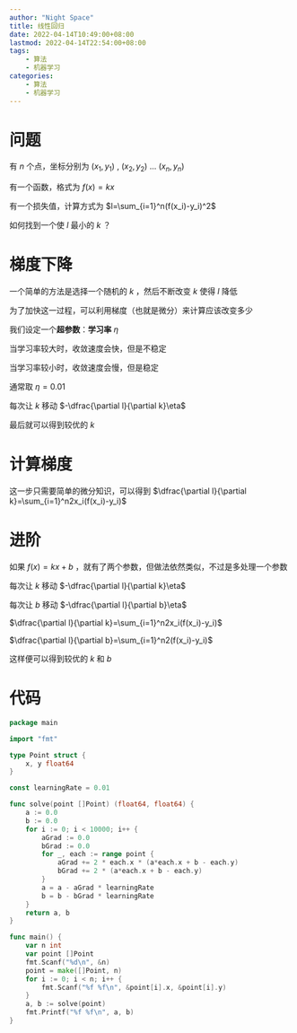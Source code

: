 ```yaml
---
author: "Night Space"
title: 线性回归
date: 2022-04-14T10:49:00+08:00
lastmod: 2022-04-14T22:54:00+08:00
tags:
    - 算法
    - 机器学习
categories:
    - 算法
    - 机器学习
---
```

# 问题
有 $n$ 个点，坐标分别为 $(x_1,y_1)$ , $(x_2,y_2)$ ... $(x_n,y_n)$

有一个函数，格式为 $f(x)=kx$

有一个损失值，计算方式为 $l=\sum_{i=1}^n(f(x_i)-y_i)^2$

如何找到一个使 $l$ 最小的 $k$ ？
# 梯度下降
一个简单的方法是选择一个随机的 $k$ ，然后不断改变 $k$ 使得 $l$ 降低

为了加快这一过程，可以利用梯度（也就是微分）来计算应该改变多少

我们设定一个**超参数**：**学习率** $\eta$

当学习率较大时，收敛速度会快，但是不稳定

当学习率较小时，收敛速度会慢，但是稳定

通常取 $\eta=0.01$

每次让 $k$ 移动 $-\dfrac{\partial l}{\partial k}\eta$

最后就可以得到较优的 $k$
# 计算梯度
这一步只需要简单的微分知识，可以得到 $\dfrac{\partial l}{\partial k}=\sum_{i=1}^n2x_i(f(x_i)-y_i)$
# 进阶
如果 $f(x)=kx+b$ ，就有了两个参数，但做法依然类似，不过是多处理一个参数

每次让 $k$ 移动 $-\dfrac{\partial l}{\partial k}\eta$

每次让 $b$ 移动 $-\dfrac{\partial l}{\partial b}\eta$

$\dfrac{\partial l}{\partial k}=\sum_{i=1}^n2x_i(f(x_i)-y_i)$

$\dfrac{\partial l}{\partial b}=\sum_{i=1}^n2(f(x_i)-y_i)$

这样便可以得到较优的 $k$ 和 $b$

# 代码
```go
package main

import "fmt"

type Point struct {
	x, y float64
}

const learningRate = 0.01

func solve(point []Point) (float64, float64) {
	a := 0.0
	b := 0.0
	for i := 0; i < 10000; i++ {
		aGrad := 0.0
		bGrad := 0.0
		for _, each := range point {
			aGrad += 2 * each.x * (a*each.x + b - each.y)
			bGrad += 2 * (a*each.x + b - each.y)
		}
		a = a - aGrad * learningRate
		b = b - bGrad * learningRate
	}
	return a, b
}

func main() {
	var n int
	var point []Point
	fmt.Scanf("%d\n", &n)
	point = make([]Point, n)
	for i := 0; i < n; i++ {
		fmt.Scanf("%f %f\n", &point[i].x, &point[i].y)
	}
	a, b := solve(point)
	fmt.Printf("%f %f\n", a, b)
}
```
